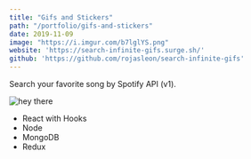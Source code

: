 ```yaml
---
title: "Gifs and Stickers"
path: "/portfolio/gifs-and-stickers"
date: 2019-11-09
image: "https://i.imgur.com/b7lglYS.png"
website: 'https://search-infinite-gifs.surge.sh/'
github: 'https://github.com/rojasleon/search-infinite-gifs'
---
```


Search your favorite song by Spotify API (v1).

![hey there](https://i.imgur.com/b7lglYS.png)

- React with Hooks
- Node
- MongoDB
- Redux
